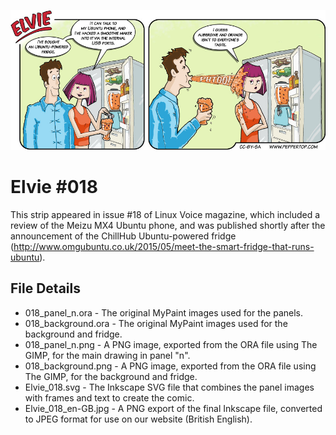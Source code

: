 ![Elvie comic strip #018](Elvie_018_en-GB.jpg)

Elvie #018
==========
This strip appeared in issue #18 of Linux Voice magazine, which included a review of the Meizu MX4 Ubuntu phone,
and was published shortly after the announcement of the ChillHub Ubuntu-powered fridge
(http://www.omgubuntu.co.uk/2015/05/meet-the-smart-fridge-that-runs-ubuntu).


File Details
------------
* 018_panel_n.ora             - The original MyPaint images used for the panels.
* 018_background.ora          - The original MyPaint images used for the background and fridge.
* 018_panel_n.png             - A PNG image, exported from the ORA file using The GIMP, for the main drawing in panel "n".
* 018_background.png          - A PNG image, exported from the ORA file using The GIMP, for the background and fridge.
* Elvie_018.svg               - The Inkscape SVG file that combines the panel images with frames and text to create the comic.
* Elvie_018_en-GB.jpg         - A PNG export of the final Inkscape file, converted to JPEG format for use on our website (British English).

